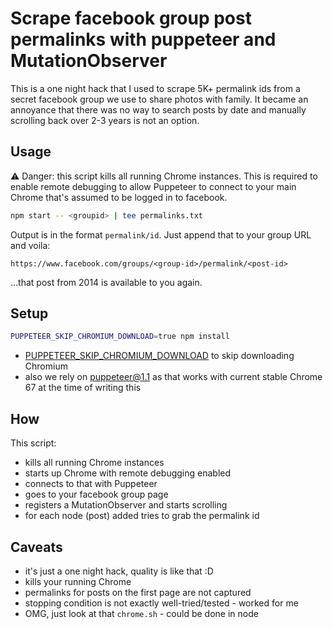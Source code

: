 # Scrape facebook group post permalinks with puppeteer and MutationObserver

This is a one night hack that I used to scrape 5K+ permalink ids from a secret facebook group we use to share photos with family. It became an annoyance that there was no way to search posts by date and manually scrolling back over 2-3 years is not an option.

## Usage

⚠️ Danger: this script kills all running Chrome instances. This is required to enable remote debugging to allow Puppeteer to connect to your main Chrome that's assumed to be logged in to facebook.

```sh
npm start -- <groupid> | tee permalinks.txt
```

Output is in the format `permalink/id`. Just append that to your group URL and voila:

`https://www.facebook.com/groups/<group-id>/permalink/<post-id>`

...that post from 2014 is available to you again.

## Setup

```sh
PUPPETEER_SKIP_CHROMIUM_DOWNLOAD=true npm install
```

* [PUPPETEER_SKIP_CHROMIUM_DOWNLOAD](https://pptr.dev/#?product=Puppeteer&version=v1.1.0&show=api-environment-variables) to skip downloading Chromium
* also we rely on puppeteer@1.1 as that works with current stable Chrome 67 at the time of writing this

## How

This script:

* kills all running Chrome instances
* starts up Chrome with remote debugging enabled
* connects to that with Puppeteer
* goes to your facebook group page
* registers a MutationObserver and starts scrolling
* for each node (post) added tries to grab the permalink id

## Caveats

* it's just a one night hack, quality is like that :D
* kills your running Chrome
* permalinks for posts on the first page are not captured
* stopping condition is not exactly well-tried/tested - worked for me
* OMG, just look at that `chrome.sh` - could be done in node
